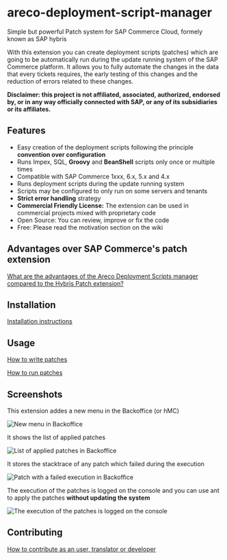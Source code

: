 # areco-deployment-script-manager
Simple but powerful Patch system for SAP Commerce Cloud, formely known as SAP hybris

With this extension you can create deployment scripts (patches) which are going to be automatically run during the update running system of the SAP Commerce platform.
It allows you to fully automate the changes in the data that every tickets requires, the early testing of this changes and the reduction of errors related to these changes.

**Disclaimer: this project is not affiliated, associated, authorized, endorsed by, or in any way officially connected with SAP, or any of its subsidiaries or its affiliates.**

## Features
  * Easy creation of the deployment scripts following the principle **convention over configuration**
  * Runs Impex, SQL, **Groovy** and **BeanShell** scripts only once or multiple times
  * Compatible with SAP Commerce 1xxx, 6.x, 5.x and 4.x
  * Runs deployment scripts during the update running system
  * Scripts may be configured to only run on some servers and tenants
  * **Strict error handling** strategy
  * **Commercial Friendly License:** The extension can be used in commercial projects mixed with proprietary code
  * Open Source: You can review, improve or fix the code
  * Free: Please read the motivation section on the wiki

## Advantages over SAP Commerce's patch extension
[What are the advantages of the Areco Deployment Scripts manager compared to the Hybris Patch extension?](https://github.com/arobirosa/areco-deployment-script-manager/wiki/FAQ#what-are-the-advantages-of-the-areco-deployment-scripts-manager-compared-to-the-hybris-patch-extension)

## Installation
[Installation instructions](https://github.com/arobirosa/areco-deployment-script-manager/wiki/Installation)

## Usage
[How to write patches](https://github.com/arobirosa/areco-deployment-script-manager/wiki/How-to-write-deployment-scripts)

[How to run patches](https://github.com/arobirosa/areco-deployment-script-manager/wiki/How-to-run-deployment-scripts)

## Screenshots
This extension addes a new menu in the Backoffice (or hMC)

![New menu in Backoffice](https://github.com/arobirosa/areco-deployment-script-manager/wiki/images/screenshot_backoffice_group.png)

It shows the list of applied patches

![List of applied patches in Backoffice](https://github.com/arobirosa/areco-deployment-script-manager/wiki/images/screenshot_backoffice_executions.png)

It stores the stacktrace of any patch which failed during the execution

![Patch with a failed execution in Backoffice](https://github.com/arobirosa/areco-deployment-script-manager/wiki/images/screenshot_backoffice_executions_with_error.png)

The execution of the patches is logged on the console and you can use ant to apply the patches **without updating the system**

![The execution of the patches is logged on the console](https://github.com/arobirosa/areco-deployment-script-manager/wiki/images/output_console_update_running_system.png)

## Contributing
[How to contribute as an user, translator or developer](https://github.com/arobirosa/areco-deployment-script-manager/wiki/How-to-contribute)

